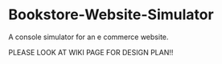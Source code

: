 # Bookstore-Website-Simulator
A console simulator for an e commerce website. 





PLEASE LOOK AT WIKI PAGE FOR DESIGN PLAN!!
